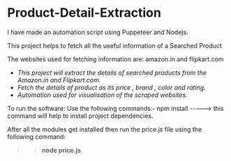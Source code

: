 # Product-Detail-Extraction

I have made an automation script using Puppeteer and Nodejs.

This project helps to fetch all the useful information of a Searched Product 

The websites used for fetching information are: amazon.in and flipkart.com

<ul>
  <i>
<li>This project will extract the details of searched products from the Amazon.in and Flipkart.com.</li>
<li>Fetch the details of product as its price , brand , color and rating.</li>
<li>Automation used for visualisation of the scraped websites.</li>
  </i>
</ul>

To run the software: Use the following commands:-
npm install -----> this command will help to install project dependencies.

After all the modules get installed then run the price.js file using the following command:

>> <b>node price.js</b>
  
